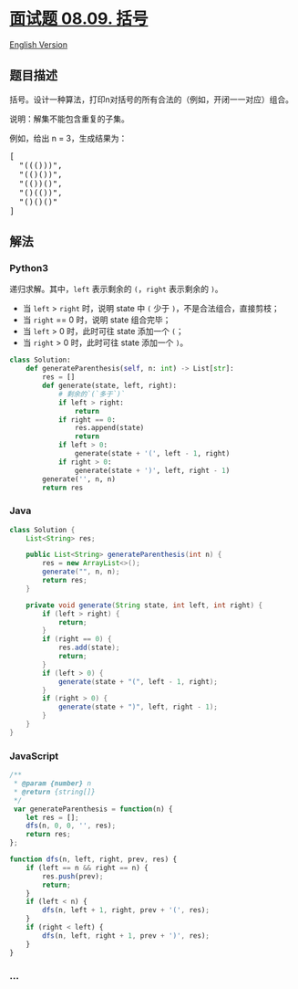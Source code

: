 # [面试题 08.09. 括号](https://leetcode-cn.com/problems/bracket-lcci)

[English Version](/lcci/08.09.Bracket/README_EN.md)

## 题目描述

<!-- 这里写题目描述 -->
<p>括号。设计一种算法，打印n对括号的所有合法的（例如，开闭一一对应）组合。</p>

<p>说明：解集不能包含重复的子集。</p>

<p>例如，给出 n = 3，生成结果为：</p>

<pre>
[
  "((()))",
  "(()())",
  "(())()",
  "()(())",
  "()()()"
]
</pre>

## 解法

<!-- 这里可写通用的实现逻辑 -->

<!-- tabs:start -->

### **Python3**

<!-- 这里可写当前语言的特殊实现逻辑 -->

递归求解。其中，`left` 表示剩余的 `(`，`right` 表示剩余的 `)`。

- 当 `left` > `right` 时，说明 state 中 `(` 少于 `)`，不是合法组合，直接剪枝；
- 当 `right` == 0 时，说明 state 组合完毕；
- 当 `left` > 0 时，此时可往 state 添加一个 `(`；
- 当 `right` > 0 时，此时可往 state 添加一个 `)`。

```python
class Solution:
    def generateParenthesis(self, n: int) -> List[str]:
        res = []
        def generate(state, left, right):
            # 剩余的`(`多于`)`
            if left > right:
                return
            if right == 0:
                res.append(state)
                return
            if left > 0:
                generate(state + '(', left - 1, right)
            if right > 0:
                generate(state + ')', left, right - 1)
        generate('', n, n)
        return res
```

### **Java**

<!-- 这里可写当前语言的特殊实现逻辑 -->

```java
class Solution {
    List<String> res;

    public List<String> generateParenthesis(int n) {
        res = new ArrayList<>();
        generate("", n, n);
        return res;
    }

    private void generate(String state, int left, int right) {
        if (left > right) {
            return;
        }
        if (right == 0) {
            res.add(state);
            return;
        }
        if (left > 0) {
            generate(state + "(", left - 1, right);
        }
        if (right > 0) {
            generate(state + ")", left, right - 1);
        }
    }
}
```

### **JavaScript**

```js
/**
 * @param {number} n
 * @return {string[]}
 */
 var generateParenthesis = function(n) {
    let res = [];
    dfs(n, 0, 0, '', res);
    return res;
};

function dfs(n, left, right, prev, res) {
    if (left == n && right == n) {
        res.push(prev);
        return;
    }
    if (left < n) {
        dfs(n, left + 1, right, prev + '(', res);
    }
    if (right < left) {
        dfs(n, left, right + 1, prev + ')', res);
    }
}
```

### **...**

```

```

<!-- tabs:end -->
